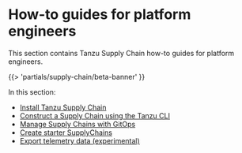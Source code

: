 # How-to guides for platform engineers

This section contains Tanzu Supply Chain how-to guides for platform engineers.

{{> 'partials/supply-chain/beta-banner' }}

In this section:

- [Install Tanzu Supply Chain](installing-supply-chain/about.hbs.md)
- [Construct a Supply Chain using the Tanzu CLI](supply-chain-authoring/construct-with-cli.hbs.md)
- [Manage Supply Chains with GitOps](deploying-supply-chains/gitops-managed.hbs.md)
- [Create starter SupplyChains](starter-supply-chains.hbs.md)
- [Export telemetry data (experimental)](exporting-telemetry-data.hbs.md)
